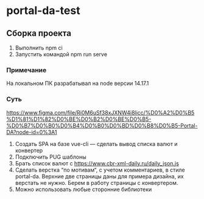 # portal-da-test

## Сборка проекта
1. Выполнить npm ci
2. Запустить командой npm run serve

### Примечание
На локальном ПК разрабатывал на node версии 14.17.1

### Суть

https://www.figma.com/file/Ri0M6uSf38xJXNW4i8licc/%D0%A2%D0%B5%D1%81%D1%82%D0%BE%D0%B2%D0%BE%D0%B5-%D0%B7%D0%B0%D0%B4%D0%B0%D0%BD%D0%B8%D0%B5-Portal-DA?node-id=0%3A1

1. Создать SPA на базе vue-cli — сделать вывод списка валют и конвертер
2. Подключить PUG шаблоны
3. Брать список валют с https://www.cbr-xml-daily.ru/daily_json.js
4. Сделать верстка “по мотивам“, с учетом комментариев, в стиле portal-da. Верхние две страницы даны для примера дизайна, их верстать не нужно. Берем в работу страницы с конвертером.
5. Можно использовать любые сторонние библиотеки